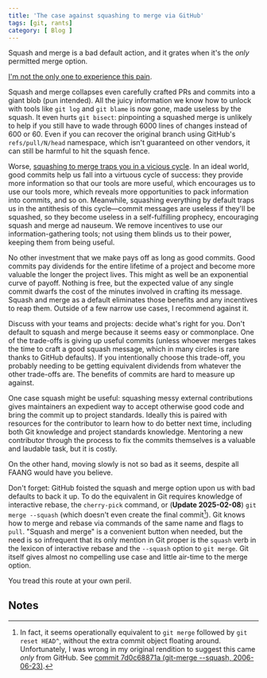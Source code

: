 ```yaml
---
title: 'The case against squashing to merge via GitHub'
tags: [git, rants]
category: [ Blog ]
---
```


Squash and merge is a bad default action, and it grates when it's the _only_
permitted merge option.

[I'm not the only one to experience this pain](https://lucasoshiro.github.io/posts-en/2024-04-08-please_dont_squash/).

Squash and merge collapses even carefully crafted PRs and commits into a giant
blob (pun intended). All the juicy information we know how to unlock with tools
like `git log` and `git blame` is now gone, made useless by the squash. It even
hurts `git bisect`: pinpointing a squashed merge is unlikely to help if you
still have to wade through 6000 lines of changes instead of 600 or 60. Even if
you can recover the original branch using GitHub's `refs/pull/N/head` namespace,
which isn't guaranteed on other vendors, it can still be harmful to hit the
squash fence.

Worse, [squashing to merge traps you in a vicious
cycle](https://cbea.ms/git-commit/). In an ideal world, good commits help us
fall into a virtuous cycle of success: they provide more information so that our
tools are more useful, which encourages us to use our tools more, which reveals
more opportunities to pack information into commits, and so on. Meanwhile,
squashing everything by default traps us in the antithesis of this cycle—commit
messages are useless if they'll be squashed, so they become useless in a
self-fulfilling prophecy, encouraging squash and merge ad nauseum. We remove
incentives to use our information-gathering tools; not using them blinds us to
their power, keeping them from being useful.

No other investment that we make pays off as long as good commits. Good commits
pay dividends for the entire lifetime of a project and become more valuable the
longer the project lives. This might as well be an exponential curve of payoff.
Nothing is free, but the expected value of any single commit dwarfs the cost of
the minutes involved in crafting its message. Squash and merge as a default
eliminates those benefits and any incentives to reap them. Outside of a few
narrow use cases, I recommend against it.

Discuss with your teams and projects: decide what's right for you. Don't default
to squash and merge because it seems easy or commonplace. One of the trade-offs
is giving up useful commits (unless whoever merges takes the time to craft a
good squash message, which in many circles is rare thanks to GitHub defaults).
If you intentionally choose this trade-off, you probably needing to be getting
equivalent dividends from whatever the other trade-offs are. The benefits of
commits are hard to measure up against.

One case squash might be useful: squashing messy external contributions gives
maintainers an expedient way to accept otherwise good code and bring the commit
up to project standards. Ideally this is paired with resources for the
contributor to learn how to do better next time, including both Git knowledge
and project standards knowledge. Mentoring a new contributor through the process
to fix the commits themselves is a valuable and laudable task, but it is costly.

On the other hand, moving slowly is not so bad as it seems, despite all FAANG
would have you believe.

Don't forget: GitHub foisted the squash and merge option upon us with bad
defaults to back it up. To do the equivalent in Git requires knowledge of
interactive rebase, the `cherry-pick` command, or (**Update 2025-02-08**) `git
merge --squash` (which doesn't even create the final commit[^1]). Git knows how to
merge and rebase via commands of the same name and flags to `pull`. "Squash and
merge" is a convenient button when needed, but the need is so infrequent that
its only mention in Git proper is the `squash` verb in the lexicon of
interactive rebase and the `--squash` option to `git merge`. Git itself gives
almost no compelling use case and little air-time to the merge option.

You tread this route at your own peril.

## Notes

[^1]: In fact, it seems operationally equivalent to `git merge` followed by `git
    reset HEAD^`, without the extra commit object floating around.
    Unfortunately, I was wrong in my original rendition to suggest this came
    _only_ from GitHub. See [commit 7d0c68871a (git-merge --squash,
    2006-06-23)](https://github.com/git/git/commit/7d0c68871a).
